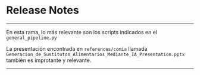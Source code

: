 # Release Notes

-----
En esta rama, lo más relevante son los scripts indicados en el `general_pipeline.py`

La presentación encontrada en `references/comia` llamada `Generacion_de_Sustitutos_Alimentarios_Mediante_IA_Presentation.pptx` también es improtante y relevante. 

----